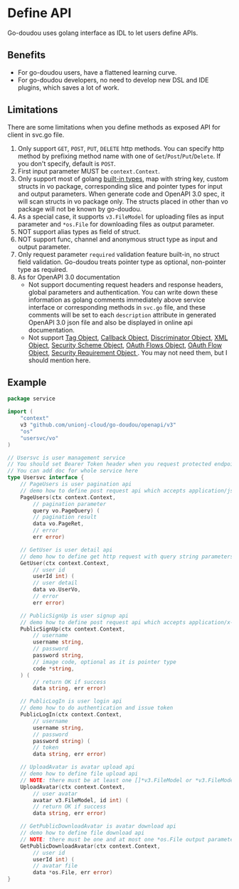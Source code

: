 # Define API

Go-doudou uses golang interface as IDL to let users define APIs.

## Benefits
- For go-doudou users, have a flattened learning curve.
- For go-doudou developers, no need to develop new DSL and IDE plugins, which saves a lot of work.

## Limitations
There are some limitations when you define methods as exposed API for client in svc.go file.

1. Only support `GET`, `POST`, `PUT`, `DELETE` http methods. You can specify http method by prefixing method name with one of `Get`/`Post`/`Put`/`Delete`. 
If you don't specify, default is `POST`.
2. First input parameter MUST be `context.Context`.
3. Only support most of golang [built-in types](https://golang.org/pkg/builtin/), map with string key, custom structs in vo
   package, corresponding slice and pointer types for input and output parameters. When generate code and
   OpenAPI 3.0 spec, it will scan structs in vo package only. The structs placed in other than vo package will not be known by go-doudou.
4. As a special case, it supports `v3.FileModel` for uploading files as input parameter and `*os.File` for downloading files as output parameter.
5. NOT support alias types as field of struct.
6. NOT support func, channel and anonymous struct type as input and output parameter.
7. Only request parameter `required` validation feature built-in, no struct field validation. Go-doudou treats pointer type as optional, non-pointer type as required. 
8. As for OpenAPI 3.0 documentation
	- Not support documenting request headers and response headers, global parameters and authentication. You can write down these information 
as golang comments immediately above service interface or corresponding methods in `svc.go` file, and these comments will be set to each `description` attribute in generated OpenAPI 3.0 json file and also be displayed in online api documentation.
	- Not support [Tag Object](https://spec.openapis.org/oas/v3.0.3#tag-object), [Callback Object](https://spec.openapis.org/oas/v3.0.3#callback-object), [Discriminator Object](https://spec.openapis.org/oas/v3.0.3#discriminator-object), [XML Object](https://spec.openapis.org/oas/v3.0.3#xml-object), [Security Scheme Object](https://spec.openapis.org/oas/v3.0.3#security-scheme-object), [OAuth Flows Object](https://spec.openapis.org/oas/v3.0.3#oauth-flows-object), [OAuth Flow Object](https://spec.openapis.org/oas/v3.0.3#oauth-flow-object), [Security Requirement Object ](https://spec.openapis.org/oas/v3.0.3#security-requirement-object). You may not need them, but I should mention here.

## Example
```go
package service

import (
	"context"
	v3 "github.com/unionj-cloud/go-doudou/openapi/v3"
	"os"
	"usersvc/vo"
)

// Usersvc is user management service
// You should set Bearer Token header when you request protected endpoints such as user detail, user pagination and upload avatar.
// You can add doc for whole service here
type Usersvc interface {
	// PageUsers is user pagination api
	// demo how to define post request api which accepts application/json content-type
	PageUsers(ctx context.Context,
		// pagination parameter
		query vo.PageQuery) (
		// pagination result
		data vo.PageRet,
		// error
		err error)

	// GetUser is user detail api
	// demo how to define get http request with query string parameters
	GetUser(ctx context.Context,
		// user id
		userId int) (
		// user detail
		data vo.UserVo,
		// error
		err error)

	// PublicSignUp is user signup api
	// demo how to define post request api which accepts application/x-www-form-urlencoded content-type
	PublicSignUp(ctx context.Context,
		// username
		username string,
		// password
		password string,
		// image code, optional as it is pointer type
		code *string,
	) (
		// return OK if success
		data string, err error)

	// PublicLogIn is user login api
	// demo how to do authentication and issue token
	PublicLogIn(ctx context.Context,
		// username
		username string,
		// password
		password string) (
		// token
		data string, err error)

	// UploadAvatar is avatar upload api
	// demo how to define file upload api
	// NOTE: there must be at least one []*v3.FileModel or *v3.FileModel input parameter
	UploadAvatar(ctx context.Context,
		// user avatar
		avatar v3.FileModel, id int) (
		// return OK if success
		data string, err error)

	// GetPublicDownloadAvatar is avatar download api
	// demo how to define file download api
	// NOTE: there must be one and at most one *os.File output parameter
	GetPublicDownloadAvatar(ctx context.Context,
		// user id
		userId int) (
		// avatar file
		data *os.File, err error)
}
```